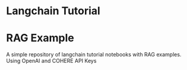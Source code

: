 # Langchain Tutorial
# RAG Example

A simple repository of langchain tutorial notebooks with RAG examples.
Using OpenAI and COHERE API Keys